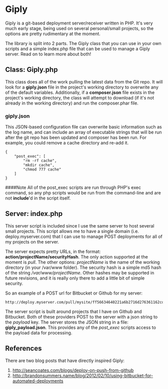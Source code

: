 Giply
=====

Giply is a git-based deployment server/receiver written in PHP. It's very much early stage, being used on several
personal/small projects, so the options are pretty rudimentary at the moment.

The library is split into 2 parts. The Giply class that you can use in your own scripts and a simple index.php file
that can be used to manage a Giply server. Read on to learn more about both!

Class: Giply.php
----------------

This class does all of the work pulling the latest data from the Git repo. It will look for a __giply.json__ file in the
project's working directory to overwrite any of the default variables. Additionally, if a __composer.json__ file exists
in the project's working directory, the class will attempt to download (if it's not already in the working directory)
and run the composer.phar file.

### giply.json
This JSON-based configuration file can overwrite basic information such as the log name, and can include an array
of executable strings that will be run after the git repo has been updated and composer has been run. For example,
you could remove a cache directory and re-add it.

    {
        "post_exec": [
            "rm -rf cache",
            "mkdir cache",
            "chmod 777 cache"
        ]
    }

####Note
All of the post_exec scripts are run through PHP's exec command, so any php scripts would be run from the command-line and
are not **include**'d in the script itself.

Server: index.php
-----------------

This server script is included since I use the same server to host several small projects. This script allows me to
have a single domain (i.e. deploy.myserver.com) that I can use to manage POST deployments for all of my projects on the
server.

The server expects pretty URLs, in the format: __action/projectName/securityHash__. The only action supported at the moment
is _pull_. The other options: _projectName_ is the name of the working directory (in your /var/www folder). The security
hash is a simple md5 hash of the string _/var/www/projectName_. Other hashes may be supported in future revisions, and
it is really only there to add a little bit of simple security.

So an example of a POST url for Bitbucket or Github for my server:

    http://deploy.myserver.com/pull/mysite/ff56634640221a6b2716d276361162cd

The server script is built around projects that I have on Github and Bitbucket. Both of these providers POST to the server
with a json string to the _payload_ key. The server stores the JSON string in a file: **giply_payload.json**. This provides
any of the *post_exec* scripts access to the payload data for processing.


References
----------

There are two blog posts that have directly inspired Giply:

 1. http://seancoates.com/blogs/deploy-on-push-from-github
 2. http://brandonsummers.name/blog/2012/02/10/using-bitbucket-for-automated-deployments